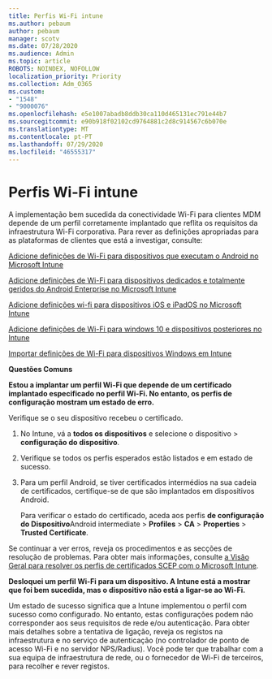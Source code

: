 ```yaml
---
title: Perfis Wi-Fi intune
ms.author: pebaum
author: pebaum
manager: scotv
ms.date: 07/28/2020
ms.audience: Admin
ms.topic: article
ROBOTS: NOINDEX, NOFOLLOW
localization_priority: Priority
ms.collection: Adm_O365
ms.custom:
- "1548"
- "9000076"
ms.openlocfilehash: e5e1007abadb8ddb30ca110d465131ec791e44b7
ms.sourcegitcommit: e90b918f02102cd9764881c2d8c914567c6b070e
ms.translationtype: MT
ms.contentlocale: pt-PT
ms.lasthandoff: 07/29/2020
ms.locfileid: "46555317"
---
```

# <a name="intune-wi-fi-profiles"></a>Perfis Wi-Fi intune

A implementação bem sucedida da conectividade Wi-Fi para clientes MDM depende de um perfil corretamente implantado que reflita os requisitos da infraestrutura Wi-Fi corporativa. Para rever as definições apropriadas para as plataformas de clientes que está a investigar, consulte: 

[Adicione definições de Wi-Fi para dispositivos que executam o Android no Microsoft Intune](https://docs.microsoft.com/intune/wi-fi-settings-android)

[Adicione definições de Wi-Fi para dispositivos dedicados e totalmente geridos do Android Enterprise no Microsoft Intune](https://docs.microsoft.com/intune/wi-fi-settings-android-enterprise)

[Adicione definições wi-fi para dispositivos iOS e iPadOS no Microsoft Intune](https://docs.microsoft.com/intune/wi-fi-settings-ios)

[Adicione definições de Wi-Fi para windows 10 e dispositivos posteriores no Intune](https://docs.microsoft.com/intune/wi-fi-settings-windows)

[Importar definições de Wi-Fi para dispositivos Windows em Intune](https://docs.microsoft.com/intune/wi-fi-settings-import-windows-8-1)

**Questões Comuns**

**Estou a implantar um perfil Wi-Fi que depende de um certificado implantado especificado no perfil Wi-Fi. No entanto, os perfis de configuração mostram um estado de erro.**

Verifique se o seu dispositivo recebeu o certificado.

1. No Intune, vá a **todos os dispositivos** e selecione o dispositivo > **configuração do dispositivo**.

2. Verifique se todos os perfis esperados estão listados e em estado de sucesso.

3. Para um perfil Android, se tiver certificados intermédios na sua cadeia de certificados, certifique-se de que são implantados em dispositivos Android.

    Para verificar o estado do certificado, aceda aos perfis **de configuração do Dispositivo**Android intermediate  >  **Profiles**  >  **CA**  >  **Properties**  >  **Trusted Certificate**.

Se continuar a ver erros, reveja os procedimentos e as secções de resolução de problemas. Para obter mais informações, consulte [a Visão Geral para resolver os perfis de certificados SCEP com o Microsoft Intune](https://support.microsoft.com/help/4457481/troubleshooting-scep-certificate-profile-deployment-in-intune).

**Desloquei um perfil Wi-Fi para um dispositivo. A Intune está a mostrar que foi bem sucedida, mas o dispositivo não está a ligar-se ao Wi-Fi.**

Um estado de sucesso significa que a Intune implementou o perfil com sucesso como configurado. No entanto, estas configurações podem não corresponder aos seus requisitos de rede e/ou autenticação. Para obter mais detalhes sobre a tentativa de ligação, reveja os registos na infraestrutura e no serviço de autenticação (no controlador de ponto de acesso Wi-Fi e no servidor NPS/Radius). Você pode ter que trabalhar com a sua equipa de infraestrutura de rede, ou o fornecedor de Wi-Fi de terceiros, para recolher e rever registos.